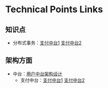 # Technical Points Links

## 知识点

- 分布式事务：[支付中台1](https://ke.qq.com/webcourse/index.html#cid=3453303&term_id=103590552&taid=11351452537893239&type=1024&vid=5285890817536227393) [支付中台2](https://ke.qq.com/webcourse/index.html#cid=3453303&term_id=103590552&taid=11351456832860535&type=1024&vid=5285890818881986207)



## 架构方面

- 中台：[用户中台架构设计](https://ke.qq.com/webcourse/index.html#cid=3453303&term_id=103590552&taid=11351448242925943&type=1024&vid=5285890817552184524)
  - 支付中台：[支付中台1](https://ke.qq.com/webcourse/index.html#cid=3453303&term_id=103590552&taid=11351452537893239&type=1024&vid=5285890817536227393) [支付中台2](https://ke.qq.com/webcourse/index.html#cid=3453303&term_id=103590552&taid=11351456832860535&type=1024&vid=5285890818881986207)









